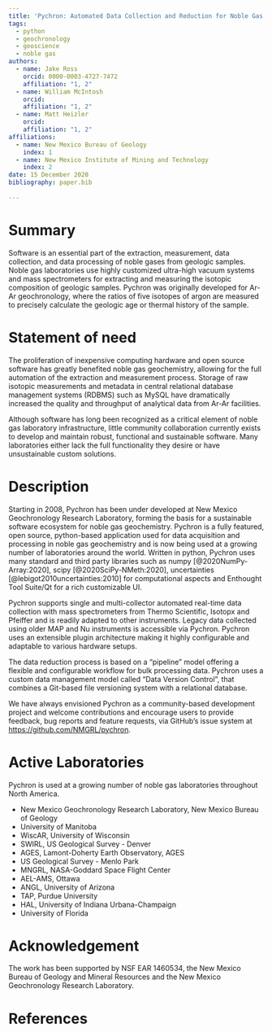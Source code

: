 ```yaml
---
title: 'Pychron: Automated Data Collection and Reduction for Noble Gas and Ar/Ar Geochronology' 
tags:
  - python
  - geochronology
  - geoscience
  - noble gas
authors:
  - name: Jake Ross
    orcid: 0000-0003-4727-7472
    affiliation: "1, 2"
  - name: William McIntosh
    orcid:
    affiliation: "1, 2"
  - name: Matt Heizler
    orcid:
    affiliation: "1, 2"
affiliations: 
  - name: New Mexico Bureau of Geology
    index: 1
  - name: New Mexico Institute of Mining and Technology
    index: 2
date: 15 December 2020
bibliography: paper.bib
   
---
```


# Summary

Software is an essential part of the extraction, measurement, data collection, and data processing of noble gases from
geologic samples. Noble gas laboratories use highly customized ultra-high vacuum systems and mass spectrometers for
extracting and measuring the isotopic composition of geologic samples. Pychron was originally developed for Ar-Ar
geochronology, where the ratios of five isotopes of argon are measured to precisely calculate the geologic age or
thermal history of the sample.

# Statement of need

The proliferation of inexpensive computing hardware and open source software has greatly benefited noble gas
geochemistry, allowing for the full automation of the extraction and measurement process. Storage of raw isotopic
measurements and metadata in central relational database management systems (RDBMS) such as MySQL have dramatically
increased the quality and throughput of analytical data from Ar-Ar facilities.

Although software has long been recognized as a critical element of noble gas laboratory infrastructure, little
community collaboration currently exists to develop and maintain robust, functional and sustainable software. Many
laboratories either lack the full functionality they desire or have unsustainable custom solutions.

# Description 

Starting in 2008, Pychron has been under developed at New Mexico Geochronology Research Laboratory, forming the basis
for a sustainable software ecosystem for noble gas geochemistry. Pychron is a fully featured, open source, python-based
application used for data acquisition and processing in noble gas geochemistry and is now being used at a growing number
of laboratories around the world. Written in python, Pychron uses many standard and third party libraries such as
numpy [@2020NumPy-Array:2020], scipy [@2020SciPy-NMeth:2020], uncertainties [@lebigot2010uncertainties:2010]
for computational aspects and Enthought Tool Suite/Qt for a rich customizable UI.

Pychron supports single and multi-collector automated real-time data collection with mass spectrometers from Thermo
Scientific, Isotopx and Pfeiffer and is readily adapted to other instruments. Legacy data collected using older MAP and
Nu instruments is accessible via Pychron. Pychron uses an extensible plugin architecture making it highly configurable
and adaptable to various hardware setups.

The data reduction process is based on a “pipeline” model offering a flexible and configurable workflow for bulk
processing data. Pychron uses a custom data management model called “Data Version Control”, that combines a Git-based
file versioning system with a relational database.

We have always envisioned Pychron as a community-based development project and welcome contributions and encourage users
to provide feedback, bug reports and feature requests, via GitHub’s issue system at https://github.com/NMGRL/pychron.

# Active Laboratories
Pychron is used at a growing number of noble gas laboratories throughout North America.

 - New Mexico Geochronology Research Laboratory, New Mexico Bureau of Geology
 - University of Manitoba
 - WiscAR, University of Wisconsin
 - SWIRL, US Geological Survey - Denver
 - AGES, Lamont-Doherty Earth Observatory, AGES
 - US Geological Survey - Menlo Park
 - MNGRL, NASA-Goddard Space Flight Center
 - AEL-AMS, Ottawa
 - ANGL, University of Arizona
 - TAP, Purdue University
 - HAL, University of Indiana Urbana-Champaign
 - University of Florida


# Acknowledgement
The work has been supported by NSF EAR 1460534, the New Mexico Bureau of Geology and Mineral Resources and the New Mexico Geochronology Research Laboratory.  

# References